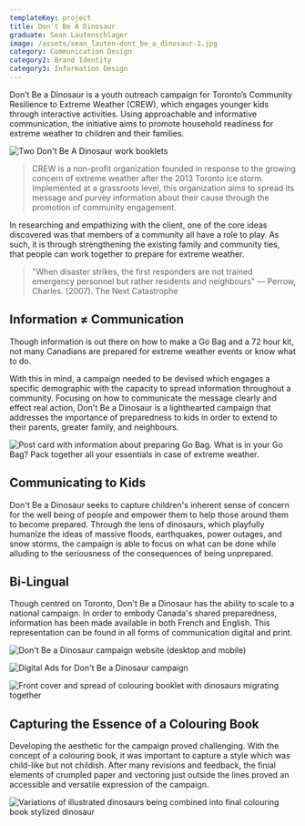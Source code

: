```yaml
---
templateKey: project
title: Don't Be A Dinosaur
graduate: Sean Lautenschlager
image: /assets/sean_lauten-dont_be_a_dinosaur-1.jpg
category: Communication Design
category2: Brand Identity
category3: Information Design
---
```

Don’t Be a Dinosaur is a youth outreach campaign for Toronto’s Community Resilience to Extreme Weather (CREW), which engages younger kids through interactive activities. Using approachable and informative communication, the initiative aims to promote household readiness for extreme weather to children and their families.

![Two Don't Be A Dinosaur work booklets](/assets/sean_lauten-dont_be_a_dinosaur-2.jpg)

> CREW is a non-profit organization founded in response to the growing concern of extreme weather after the 2013 Toronto ice storm. Implemented at a grassroots level, this organization aims to spread its message and purvey information about their cause through the promotion of community engagement.

In researching and empathizing with the client, one of the core ideas discovered was that members of a community all have a role to play. As such, it is through strengthening the existing family and community ties, that people can work together to prepare for extreme weather.

> "When disaster strikes, the first responders are not trained emergency personnel but rather residents and neighbours" — Perrow, Charles. (2007). The Next Catastrophe

## Information ≠ Communication

Though information is out there on how to make a Go Bag and a 72 hour kit, not many Canadians are prepared for extreme weather events or know what to do.

With this in mind, a campaign needed to be devised which engages a specific demographic with the capacity to spread information throughout a community. Focusing on how to communicate the message clearly and effect real action, Don't Be a Dinosaur is a lighthearted campaign that addresses the importance of preparedness to kids in order to extend to their parents, greater family, and neighbours.

![Post card with information about preparing Go Bag. What is in your Go Bag? Pack together all your essentials in case of extreme weather.](/assets/sean_lauten-dont_be_a_dinosaur-post-card.png)

## Communicating to Kids

Don't Be a Dinosaur seeks to capture children's inherent sense of concern for the well being of people and empower them to help those around them to become prepared. Through the lens of dinosaurs, which playfully humanize the ideas of massive floods, earthquakes, power outages, and snow storms, the campaign is able to focus on what can be done while alluding to the seriousness of the consequences of being unprepared.

## Bi-Lingual

Though centred on Toronto, Don't Be a Dinosaur has the ability to scale to a national campaign. In order to embody Canada's shared preparedness, information has been made available in both French and English. This representation can be found in all forms of communication digital and print.

![Don't Be a Dinosaur campaign website (desktop and mobile)](/assets/sean_lauten-dont_be_a_dinosaur-website.jpg)

![Digital Ads for Don't Be a Dinosaur campaign](/assets/sean_lauten-dont_be_a_dinosaur-digital_ads.jpg)

![Front cover and spread of colouring booklet with dinosaurs migrating together](/assets/sean_lauten-dont_be_a_dinosaur-3.jpg)

## Capturing the Essence of a Colouring Book

Developing the aesthetic for the campaign proved challenging. With the concept of a colouring book, it was important to capture a style which was child-like but not childish. After many revisions and feedback, the finial elements of crumpled paper and vectoring just outside the lines proved an accessible and versatile expression of the campaign.

![Variations of illustrated dinosaurs being combined into final colouring book stylized dinosaur](/assets/sean_lauten-dont_be_a_dinosaur-exploration.jpg)

